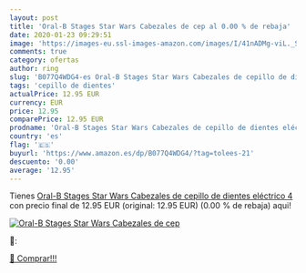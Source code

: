 ```yaml
---
layout: post
title: 'Oral-B Stages Star Wars Cabezales de cep al 0.00 % de rebaja'
date: 2020-01-23 09:29:51
image: 'https://images-eu.ssl-images-amazon.com/images/I/41nADMg-viL._SL200_.jpg'
comments: true
category: ofertas
author: ring
slug: 'B077Q4WDG4-es Oral-B Stages Star Wars Cabezales de cepillo de dientes...'
tags: 'cepillo de dientes'
actualPrice: 12.95 EUR
currency: EUR
price: 12.95
comparePrice: 12.95 EUR
prodname: 'Oral-B Stages Star Wars Cabezales de cepillo de dientes eléctrico 4'
country: 'es'
flag: '🇪🇸'
buyurl: 'https://www.amazon.es/dp/B077Q4WDG4/?tag=tolees-21'
descuento: '0.00'
average: '12.95'
---
```


Tienes [Oral-B Stages Star Wars Cabezales de cepillo de dientes eléctrico 4](https://www.amazon.es/dp/B077Q4WDG4/?tag=tolees-21) con precio final de  12.95 EUR (original: 12.95 EUR) (0.00 %  de rebaja) aqui!

[![Oral-B Stages Star Wars Cabezales de cep](https://images-eu.ssl-images-amazon.com/images/I/41nADMg-viL._SL200_.jpg)](https://www.amazon.es/dp/B077Q4WDG4/?tag=tolees-21)

🔎:


[🛒 Comprar!!!](https://www.amazon.es/dp/B077Q4WDG4/?tag=tolees-21)
